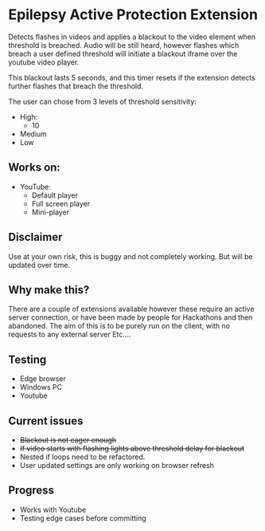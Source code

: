 # Epilepsy Active Protection Extension
Detects flashes in videos and applies a blackout to the video element when threshold is breached. Audio will be still heard, however flashes which breach a user defined threshold will initiate a blackout iframe over the youtube video player.

This blackout lasts 5 seconds, and this timer resets if the extension detects further flashes that breach the threshold.

The user can chose from 3 levels of threshold sensitivity:

- High:
   - 10 
- Medium
- Low

## Works on:
- YouTube:
   - Default player
   - Full screen player
   - Mini-player

## Disclaimer
Use at your own risk, this is buggy and not completely working. But will be updated over time.

## Why make this?
There are a couple of extensions available however these require an active server connection, or have been made by people for Hackathons and then abandoned. The aim of this is to be purely run on the client, with no requests to any external server Etc....

## Testing 
- Edge browser
- Windows PC
- Youtube


## Current issues
- ~~Blackout is not eager enough~~
- ~~If video starts with flashing lights above threshold delay for blackout~~
- Nested if loops need to be refactored.
- User updated settings are only working on browser refresh

## Progress
- Works with Youtube 
- Testing edge cases before committing 
